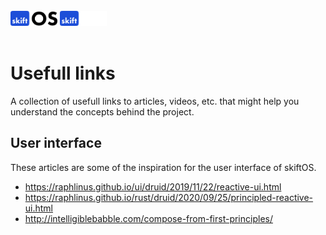 <br>
<img src="logo-light.svg#gh-light-mode-only" height="24" />
<img src="logo-dark.svg#gh-dark-mode-only" height="24" />
<br>
<br>

# Usefull links

A collection of usefull links to articles, videos, etc. that might help you
understand the concepts behind the project.

## User interface

These articles are some of the inspiration for the user interface of skiftOS.

 - https://raphlinus.github.io/ui/druid/2019/11/22/reactive-ui.html
 - https://raphlinus.github.io/rust/druid/2020/09/25/principled-reactive-ui.html
 - http://intelligiblebabble.com/compose-from-first-principles/

